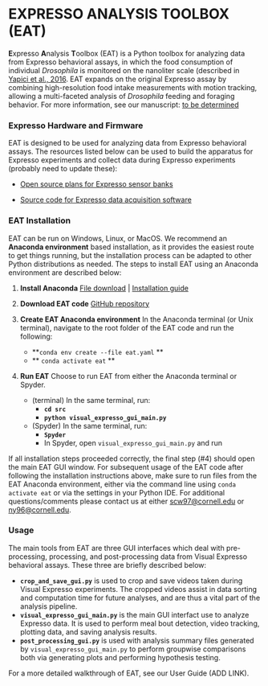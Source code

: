 # EXPRESSO ANALYSIS TOOLBOX (EAT) #

**E**xpresso **A**nalysis **T**oolbox (EAT) is a Python toolbox for analyzing data from Expresso behavioral assays, in which the food consumption of individual *Drosophila* is monitored on the nanoliter scale (described in [Yapici et al., 2016](https://doi.org/10.1016/j.cell.2016.02.061). EAT expands on the original Expresso assay by combining high-resolution food intake measurements with motion tracking, allowing a multi-faceted analysis of *Drosophila* feeding and foraging behavior. For more information, see our manuscript: [to be determined](http://yapicilab.com/research-projects.html) 

### Expresso Hardware and Firmware ###

EAT is designed to be used for analyzing data from Expresso behavioral assays. The resources listed below can be used to build the apparatus for Expresso experiments and collect data during Expresso experiments (probably need to update these):

* [Open source plans for Expresso sensor banks](http://public.iorodeo.com/docs/expresso/hardware_design_files.html)

* [Source code for Expresso data acquisition software](http://public.iorodeo.com/docs/expresso/device_software.html)

### EAT Installation ###

EAT can be run on Windows, Linux, or MacOS. We recommend an **Anaconda environment** based installation, as it provides the easiest route to get things running, but the installation process can be adapted to other Python distributions as needed. The steps to install EAT using an Anaconda environment are described below:

1. **Install Anaconda** [File download](https://www.anaconda.com/products/individual) | [Installation guide](https://docs.anaconda.com/anaconda/install/) 

2. **Download EAT code** [GitHub repository](https://github.com/scw97/EAT)

3. **Create EAT Anaconda environment** In the Anaconda terminal (or Unix terminal), navigate to the root folder of the EAT code and run the following:
	* **`conda env create --file eat.yaml` **
	* ** `conda activate eat` **

4. **Run EAT** Choose to run EAT from either the Anaconda terminal or Spyder.
	* (terminal) In the same terminal, run:
		* **`cd src`**
		* **`python visual_expresso_gui_main.py`**
	* (Spyder) In the same terminal, run:
		* **`Spyder`** 
		* In Spyder, open `visual_expresso_gui_main.py` and run

If all installation steps proceeded correctly, the final step (#4) should open the main EAT GUI window. For subsequent usage of the EAT code after following the installation instructions above, make sure to run files from the EAT Anaconda environment, either via the command line using `conda activate eat` or via the settings in your Python IDE. For additional questions/comments please contact us at either [scw97@cornell.edu](mailto:scw97@cornell.edu) or [ny96@cornell.edu](mailto:ny96@cornell.edu). 

### Usage ###

The main tools from EAT are three GUI interfaces which deal with pre-processing, processing, and post-processing data from Visual Expresso behavioral assays. These three are briefly described below:

* **`crop_and_save_gui.py`** is used to crop and save videos taken during Visual Expresso experiments. The cropped videos assist in data sorting and computation time for future analyses, and are thus a vital part of the analysis pipeline.
* **`visual_expresso_gui_main.py`** is the main GUI interfact use to analyze Expresso data. It is used to perform meal bout detection, video tracking, plotting data, and saving analysis results.
* **`post_processing_gui.py`** is used with analysis summary files generated by `visual_expresso_gui_main.py` to perform groupwise comparisons both via generating plots and performing hypothesis testing.

For a more detailed walkthrough of EAT, see our User Guide (ADD LINK).


